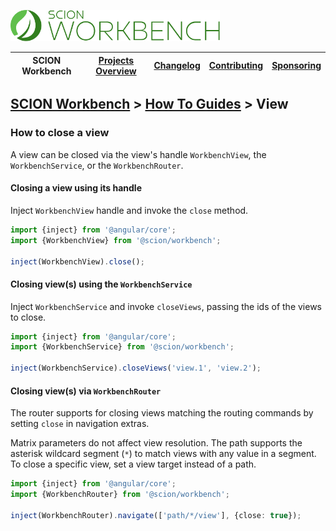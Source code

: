 <a href="/README.md"><img src="/resources/branding/scion-workbench-banner.svg" height="50" alt="SCION Workbench"></a>

| SCION Workbench | [Projects Overview][menu-projects-overview] | [Changelog][menu-changelog] | [Contributing][menu-contributing] | [Sponsoring][menu-sponsoring] |  
| --- | --- | --- | --- | --- |

## [SCION Workbench][menu-home] > [How To Guides][menu-how-to] > View

### How to close a view

A view can be closed via the view's handle `WorkbenchView`, the `WorkbenchService`, or the `WorkbenchRouter`.

#### Closing a view using its handle
Inject `WorkbenchView` handle and invoke the `close` method.

```ts
import {inject} from '@angular/core';
import {WorkbenchView} from '@scion/workbench';

inject(WorkbenchView).close();
```

#### Closing view(s) using the `WorkbenchService`
Inject `WorkbenchService` and invoke `closeViews`, passing the ids of the views to close.


```ts
import {inject} from '@angular/core';
import {WorkbenchService} from '@scion/workbench';

inject(WorkbenchService).closeViews('view.1', 'view.2');
```

#### Closing view(s) via `WorkbenchRouter`

The router supports for closing views matching the routing commands by setting `close` in navigation extras.

Matrix parameters do not affect view resolution. The path supports the asterisk wildcard segment (`*`) to match views with any value in a segment. To close a specific view, set a view target instead of a path.

```ts
import {inject} from '@angular/core';
import {WorkbenchRouter} from '@scion/workbench';

inject(WorkbenchRouter).navigate(['path/*/view'], {close: true});
```

[menu-how-to]: /docs/site/howto/how-to.md

[menu-home]: /README.md
[menu-projects-overview]: /docs/site/projects-overview.md
[menu-changelog]: /docs/site/changelog.md
[menu-contributing]: /CONTRIBUTING.md
[menu-sponsoring]: /docs/site/sponsoring.md
